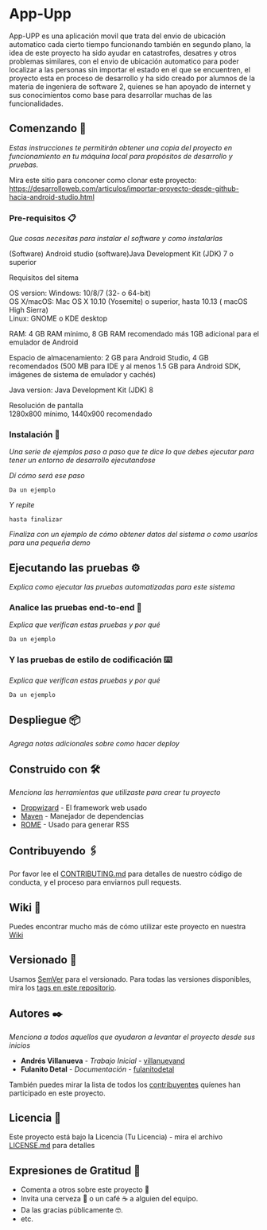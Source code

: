 # App-Upp
App-UPP es una aplicación movil que trata del envio de ubicación automatico cada cierto tiempo funcionando también en segundo plano, la idea de este proyecto ha sido ayudar en catastrofes, desatres y otros problemas similares, con el envio de ubicación automatico para poder localizar a las personas sin importar  el estado en el que se encuentren, el proyecto esta en proceso de desarrollo y ha sido creado por alumnos de la materia de ingeniera de software 2, quienes se han apoyado de internet y sus conocimientos como base para desarrollar muchas de las funcionalidades.

## Comenzando 🚀

_Estas instrucciones te permitirán obtener una copia del proyecto en funcionamiento en tu máquina local para propósitos de desarrollo y pruebas._

Mira este sitio para conconer como clonar este proyecto: 
https://desarrolloweb.com/articulos/importar-proyecto-desde-github-hacia-android-studio.html



### Pre-requisitos 📋

_Que cosas necesitas para instalar el software y como instalarlas_

(Software) Android studio
(software)Java Development Kit (JDK) 7 o superior

Requisitos del sitema

OS version: 
Windows: 10/8/7 (32- o 64-bit)	
OS X/macOS: Mac OS X 10.10 (Yosemite) o superior, hasta 10.13 ( macOS High Sierra)	
Linux: GNOME o KDE desktop

RAM:
4 GB RAM mínimo, 8 GB RAM recomendado más 1GB adicional para
el emulador de Android

Espacio de almacenamiento:
2 GB para Android Studio, 4 GB recomendados (500 MB para IDE y al menos 1.5 GB para Android SDK, imágenes de sistema de emulador y cachés)

Java version:
Java Development Kit (JDK) 8

Resolución de pantalla	
1280x800 mínimo, 1440x900 recomendado

### Instalación 🔧

_Una serie de ejemplos paso a paso que te dice lo que debes ejecutar para tener un entorno de desarrollo ejecutandose_

_Dí cómo será ese paso_

```
Da un ejemplo
```

_Y repite_

```
hasta finalizar
```

_Finaliza con un ejemplo de cómo obtener datos del sistema o como usarlos para una pequeña demo_

## Ejecutando las pruebas ⚙️

_Explica como ejecutar las pruebas automatizadas para este sistema_

### Analice las pruebas end-to-end 🔩

_Explica que verifican estas pruebas y por qué_

```
Da un ejemplo
```

### Y las pruebas de estilo de codificación ⌨️

_Explica que verifican estas pruebas y por qué_

```
Da un ejemplo
```

## Despliegue 📦

_Agrega notas adicionales sobre como hacer deploy_

## Construido con 🛠️

_Menciona las herramientas que utilizaste para crear tu proyecto_

* [Dropwizard](http://www.dropwizard.io/1.0.2/docs/) - El framework web usado
* [Maven](https://maven.apache.org/) - Manejador de dependencias
* [ROME](https://rometools.github.io/rome/) - Usado para generar RSS

## Contribuyendo 🖇️

Por favor lee el [CONTRIBUTING.md](https://gist.github.com/villanuevand/xxxxxx) para detalles de nuestro código de conducta, y el proceso para enviarnos pull requests.

## Wiki 📖

Puedes encontrar mucho más de cómo utilizar este proyecto en nuestra [Wiki](https://github.com/tu/proyecto/wiki)

## Versionado 📌

Usamos [SemVer](http://semver.org/) para el versionado. Para todas las versiones disponibles, mira los [tags en este repositorio](https://github.com/tu/proyecto/tags).

## Autores ✒️

_Menciona a todos aquellos que ayudaron a levantar el proyecto desde sus inicios_

* **Andrés Villanueva** - *Trabajo Inicial* - [villanuevand](https://github.com/villanuevand)
* **Fulanito Detal** - *Documentación* - [fulanitodetal](#fulanito-de-tal)

También puedes mirar la lista de todos los [contribuyentes](https://github.com/your/project/contributors) quíenes han participado en este proyecto. 

## Licencia 📄

Este proyecto está bajo la Licencia (Tu Licencia) - mira el archivo [LICENSE.md](LICENSE.md) para detalles

## Expresiones de Gratitud 🎁

* Comenta a otros sobre este proyecto 📢
* Invita una cerveza 🍺 o un café ☕ a alguien del equipo. 
* Da las gracias públicamente 🤓.
* etc.
